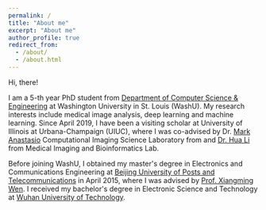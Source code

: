 ```yaml
---
permalink: /
title: "About me"
excerpt: "About me"
author_profile: true
redirect_from: 
  - /about/
  - /about.html
---
```


Hi, there!

I am a 5-th year PhD student from [Department of Computer Science & Engineering](https://cse.wustl.edu) at Washington University in St. Louis (WashU). 
My research interests include medical image analysis, deep learning and machine learning. 
Since April 2019, I have been a visiting scholar at University of Illinois at Urbana-Champaign (UIUC), 
where I was co-advised by Dr. [Mark Anastasio](https://bioengineering.illinois.edu/people/maa) Computational Imaging Science Laboratory from 
and [Dr. Hua Li](https://bioengineering.illinois.edu/people/huali19) from Medical Imaging and Bioinformatics Lab.

Before joining WashU, I obtained my master's degree in Electronics and Communications Engineering at [Beijing University of Posts and Telecommunications](https://english.bupt.edu.cn) in April 2015, 
where I was advised by [Prof. Xiangming Wen](http://www.opensource5g.org/people-2/xiangmingwen). I received my bachelor's degree in Electronic Science and Technology at [Wuhan University of Technology](http://english.whut.edu.cn).